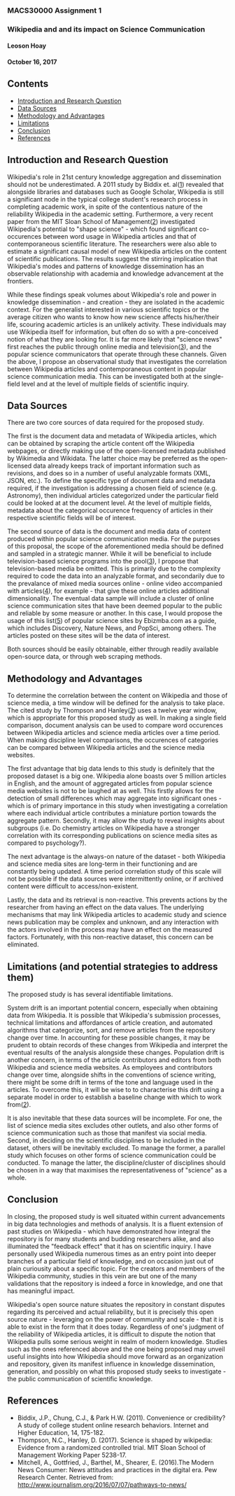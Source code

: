 ### MACS30000 Assignment 1
### Wikipedia and and its impact on Science Communication
#### Leoson Hoay
#### October 16, 2017


## Contents
* [Introduction and Research Question](#introduction)
* [Data Sources](#data)
* [Methodology and Advantages](#method)
* [Limitations](#limitations)
* [Conclusion](#conclusion)
* [References](#references)



## <a name = "introduction"></a>Introduction and Research Question 
Wikipedia's role in 21st century knowledge aggregation and dissemination should not be underestimated. A 2011 study by Biddix et. al([1]) revealed that alongside libraries and databases such as Google Scholar, Wikipedia is still a significant node in the typical college student's research process in completing academic work, in spite of the contentious nature of the reliability Wikipedia in the academic setting. Furthermore, a very recent paper from the MIT Sloan School of Management([2]) investigated Wikipedia's potential to "shape science" - which found significant co-occurences between word usage in Wikipedia articles and that of contemporaneous scientific literature. The researchers were also able to estimate a significant causal model of new Wikipedia articles on the content of scientific publications. The results suggest the stirring implication that Wikipedia's modes and patterns of knowledge dissemination has an observable relationship with academia and knowledge advancement at the frontiers.

While these findings speak volumes about Wikipedia's role and power in knowledge dissemination - and creation - they are isolated in the academic context. For the generalist interested in various scientific topics or the average citizen who wants to know how new science affects his/her/their life, scouring academic articles is an unlikely activity. These individuals may use Wikipedia itself for information, but often do so with a pre-conceived notion of what they are looking for. It is far more likely that "science news" first reaches the public through online media and television([3]), and the popular science communicators that operate through these channels. Given the above, I propose an observational study that investigates the correlation between Wikipedia articles and contemporaneous content in popular science communication media. This can be investigated both at the single-field level and at the level of multiple fields of scientific inquiry.
 

## <a name = "data"></a>Data Sources 
There are two core sources of data required for the proposed study. 

The first is the document data and metadata of Wikipedia articles, which can be obtained by scraping the article content off the Wikipedia webpages, or directly making use of the open-licensed metadata published by Wikimedia and Wikidata. The latter choice may be preferred as the open-licensed data already keeps track of important information such as revisions, and does so in a number of useful analyzable formats (XML, JSON, etc.). To define the specific type of document data and metadata required, if the investigation is addressing a chosen field of science (e.g. Astronomy), then individual articles categorized under the particular field could be looked at at the document level. At the level of multiple fields, metadata about the categorical occurence frequency of articles in their respective scientific fields will be of interest. 

The second source of data is the document and media data of content produced within popular science communication media. For the purposes of this proposal, the scope of the aforementioned media should be defined and sampled in a strategic manner. While it will be beneficial to include television-based science programs into the pool([3]), I propose that television-based media be omitted. This is primarily due to the complexity required to code the data into an analyzable format, and secondarily due to the prevalance of mixed media sources online - online video accompanied with articles([4]), for example - that give these online articles additional dimensionality. The eventual data sample will include a cluster of online science communication sites that have been deemed popular to the public and reliable by some measure or another. In this case, I would propose the usage of this list([5]) of popular science sites by Ebizmba.com as a guide, which includes Discovery, Nature News, and PopSci, among others. The articles posted on these sites will be the data of interest.

Both sources should be easily obtainable, either through readily available open-source data, or through web scraping methods.


## <a name = "method"></a>Methodology and Advantages 
To determine the correlation between the content on Wikipedia and those of science media, a time window will be defined for the analysis to take place. The cited study by Thompson and Hanley([2]) uses a twelve year window, which is appropriate for this proposed study as well. In making a single field comparison, document analysis can be used to compare word occurences between Wikipedia articles and science media articles over a time period. When making discipline level comparisons, the occurences of categories can be compared between Wikipedia articles and the science media websites.  

The first advantage that big data lends to this study is definitely that the proposed dataset is a big one. Wikipedia alone boasts over 5 million articles in English, and the amount of aggregated articles from popular science media websites is not to be laughed at as well. This firstly allows for the detection of small differences which may aggregate into significant ones - which is of primary importance in this study when investigating a correlation where each individual article contributes a miniature portion towards the aggregate pattern. Secondly, it may allow the study to reveal insights about subgroups (i.e. Do chemistry articles on Wikipedia have a stronger correlation with its corresponding publications on science media sites as compared to psychology?).

The next advantage is the always-on nature of the dataset - both Wikipedia and science media sites are long-term in their functioning and are constantly being updated. A time period correlation study of this scale will not be possible if the data sources were intermittently online, or if archived content were difficult to access/non-existent.

Lastly, the data and its retrieval is non-reactive. This prevents actions by the researcher from having an effect on the data values. The underlying mechanisms that may link Wikipedia articles to academic study and science news publication may be complex and unknown, and any interaction with the actors involved in the process may have an effect on the measured factors. Fortunately, with this non-reactive dataset, this concern can be eliminated. 


## <a name = "limitations"></a>Limitations (and potential strategies to address them) 
The proposed study is has several identifiable limitations. 

System drift is an important potential concern, especially when obtaining data from Wikipedia. It is possible that Wikipedia's submission processes, technical limitations and affordances of article creation, and automated algorithms that categorize, sort, and remove articles from the repository change over time. In accounting for these possible changes, it may be prudent to obtain records of these changes from Wikipedia and interpret the eventual results of the analysis alongside these changes. Population drift is another concern, in terms of the article contributors and editors from both Wikipedia and science media websites. As employees and contributors change over time, alongside shifts in the conventions of science writing, there might be some drift in terms of the tone and language used in the articles. To overcome this, it will be wise to to characterise this drift using a separate model in order to establish a baseline change with which to work from([2]).  

It is also inevitable that these data sources will be incomplete. For one, the list of science media sites excludes other outlets, and also other forms of science communication such as those that manifest via social media. Second, in deciding on the scientific disciplines to be included in the dataset, others will be inevitably excluded. To manage the former, a parallel study which focuses on other forms of science communication could be conducted. To manage the latter, the discipline/cluster of disciplines should be chosen in a way that maximises the representativeness of "science" as a whole. 


## <a name = "conclusion"></a>Conclusion 
In closing, the proposed study is well situated within current advancements in big data technologies and methods of analysis. It is a fluent extension of past studies on Wikipedia - which have demonstrated how integral the repository is for many students and budding researchers alike, and also illuminated the "feedback effect" that it has on scientific inquiry. I have personally used Wikipedia numerous times as an entry point into deeper branches of a particular field of knowledge, and on occasion just out of plain curiousity about a specific topic. For the creators and members of the Wikipedia community, studies in this vein are but one of the many validations that the repository is indeed a force in knowledge, and one that has meaningful impact.

Wikipedia's open source nature situates the repository in constant disputes regarding its perceived and actual reliability, but it is precisely this open source nature - leveraging on the power of community and scale - that it is able to exist in the form that it does today. Regardless of one's judgment of the reliability of Wikipedia articles, it is difficult to dispute the notion that Wikipedia pulls some serious weight in realm of modern knowledge. Studies such as the ones referenced above and the one being proposed may unveil useful insights into how Wikipedia should move forward as an organization and repository, given its manifest influence in knowledge dissemination, generation, and possibly on what this proposed study seeks to investigate - the public communication of scientific knowledge. 


## <a name = "references"></a>References 

- Biddix, J.P., Chung, C.J., & Park H.W. (2011). Convenience or credibility? A study of college student online research behaviors. Internet and Higher Education, 14, 175-182.
- Thompson, N.C., Hanley, D. (2017). Science is shaped by wikipedia: Evidence from a randomized controlled trial. MIT Sloan School of Management Working Paper 5238-17.
- Mitchell, A., Gottfried, J., Barthel, M., Shearer, E. (2016).The Modern News Consumer: News attitudes and practices in the digital era. Pew Research Center. Retrieved from: http://www.journalism.org/2016/07/07/pathways-to-news/




[1]: https://www.researchgate.net/publication/222036119_Convenience_or_credibility_A_study_of_college_student_research_behaviors
[2]: http://www.nature.com/news/wikipedia-shapes-language-in-science-papers-1.22656
[3]: http://www.journalism.org/2016/07/07/pathways-to-news/
[4]: http://www.nature.com/news/1-500-scientists-lift-the-lid-on-reproducibility-1.19970
[5]: http://www.ebizmba.com/articles/science-websites

